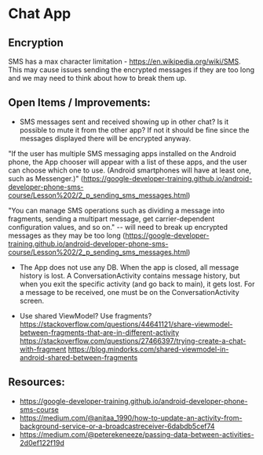 # Chat App

## Encryption 

SMS has a max character limitation - https://en.wikipedia.org/wiki/SMS. This may cause issues sending the encrypted messages if they are too long and we may need to think about how to break them up.


## Open Items / Improvements:

- SMS messages sent and received showing up in other chat? Is it possible to mute it from the other app?
If not it should be fine since the messages displayed there will be encrypted anyway. 

"If the user has multiple SMS messaging apps installed on the Android phone, the App chooser will appear with a list of these apps, and the user can choose which one to use. (Android smartphones will have at least one, such as Messenger.)"
(https://google-developer-training.github.io/android-developer-phone-sms-course/Lesson%202/2_p_sending_sms_messages.html)

"You can manage SMS operations such as dividing a message into fragments, sending a multipart message, get carrier-dependent configuration values, and so on." -- will need to break up encrypted messages as they may be too long
(https://google-developer-training.github.io/android-developer-phone-sms-course/Lesson%202/2_p_sending_sms_messages.html)

- The App does not use any DB. When the app is closed, all message history is lost. A ConversationActivity contains message history, but when you exit the specific activity (and go back to main), it gets lost. For a message to be received, one must be on the ConversationActivity screen. 

- Use shared ViewModel? Use fragments?
https://stackoverflow.com/questions/44641121/share-viewmodel-between-fragments-that-are-in-different-activity
https://stackoverflow.com/questions/27466397/trying-create-a-chat-with-fragment
https://blog.mindorks.com/shared-viewmodel-in-android-shared-between-fragments


## Resources:

- https://google-developer-training.github.io/android-developer-phone-sms-course
- https://medium.com/@anitaa_1990/how-to-update-an-activity-from-background-service-or-a-broadcastreceiver-6dabdb5cef74 
- https://medium.com/@peterekeneeze/passing-data-between-activities-2d0ef122f19d